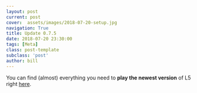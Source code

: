 ```yaml
---
layout: post
current: post
cover:  assets/images/2018-07-20-setup.jpg
navigation: True
title: Update 0.7.5
date: 2018-07-20 23:30:00
tags: [Meta]
class: post-template
subclass: 'post'
author: bill
---
```

You can find (almost) everything you need to **play the newest version** of L5 right [here](/play). 
